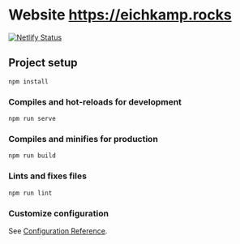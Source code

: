 # Website https://eichkamp.rocks

[![Netlify Status](https://api.netlify.com/api/v1/badges/16e05972-4424-4bfe-9f61-76690cc87ff9/deploy-status)](https://app.netlify.com/sites/eichkamp-rocks/deploys)

## Project setup
```
npm install
```

### Compiles and hot-reloads for development
```
npm run serve
```

### Compiles and minifies for production
```
npm run build
```

### Lints and fixes files
```
npm run lint
```

### Customize configuration
See [Configuration Reference](https://cli.vuejs.org/config/).
